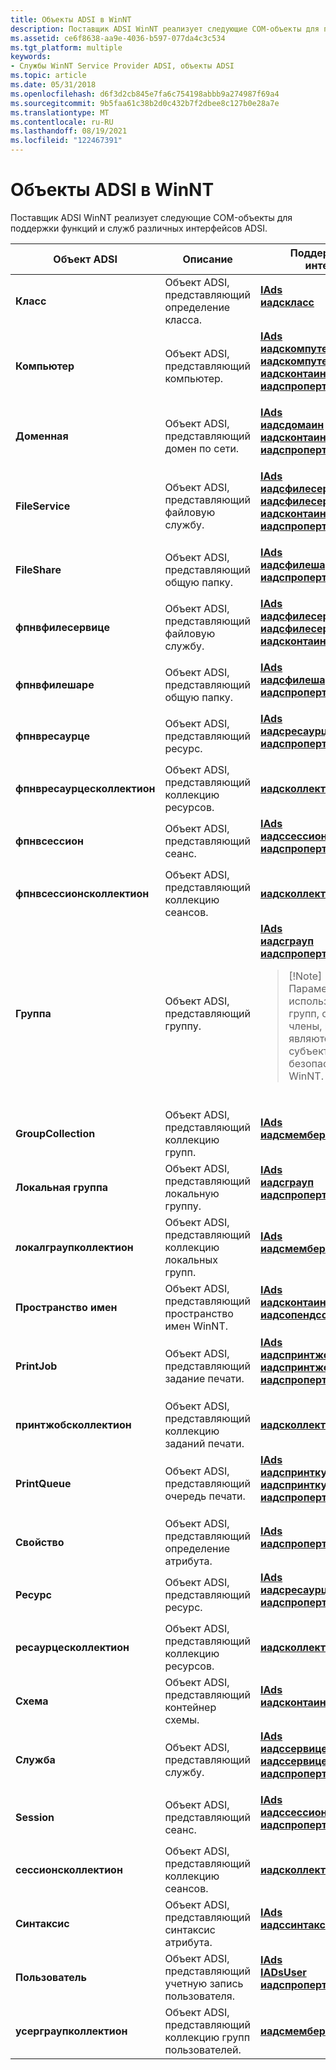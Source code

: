 ```yaml
---
title: Объекты ADSI в WinNT
description: Поставщик ADSI WinNT реализует следующие COM-объекты для поддержки функций и служб различных интерфейсов ADSI.
ms.assetid: ce6f8638-aa9e-4036-b597-077da4c3c534
ms.tgt_platform: multiple
keywords:
- Службы WinNT Service Provider ADSI, объекты ADSI
ms.topic: article
ms.date: 05/31/2018
ms.openlocfilehash: d6f3d2cb845e7fa6c754198abbb9a274987f69a4
ms.sourcegitcommit: 9b5faa61c38b2d0c432b7f2dbee8c127b0e28a7e
ms.translationtype: MT
ms.contentlocale: ru-RU
ms.lasthandoff: 08/19/2021
ms.locfileid: "122467391"
---
```

# <a name="adsi-objects-of-winnt"></a>Объекты ADSI в WinNT

Поставщик ADSI WinNT реализует следующие COM-объекты для поддержки функций и служб различных интерфейсов ADSI.




| Объект ADSI | Описание | Поддерживаемые интерфейсы | 
|-------------|-------------|----------------------|
| <strong>Класс</strong> | Объект ADSI, представляющий определение класса. | <dl><dt><a href="/windows/desktop/api/Iads/nn-iads-iads"><strong>IAds</strong></a></dt><dt><a href="/windows/desktop/api/Iads/nn-iads-iadsclass"><strong>иадскласс</strong></a></dt></dl> | 
| <strong>Компьютер</strong> | Объект ADSI, представляющий компьютер. | <dl><dt><a href="/windows/desktop/api/Iads/nn-iads-iads"><strong>IAds</strong></a></dt><dt><a href="/windows/desktop/api/Iads/nn-iads-iadscomputer"><strong>иадскомпутер</strong></a></dt><dt><a href="/windows/desktop/api/Iads/nn-iads-iadscomputeroperations"><strong>иадскомпутероператионс</strong></a></dt><dt><a href="/windows/desktop/api/Iads/nn-iads-iadscontainer"><strong>иадсконтаинер</strong></a></dt><dt><a href="/windows/desktop/api/Iads/nn-iads-iadspropertylist"><strong>иадспропертилист</strong></a></dt></dl> | 
| <strong>Доменная</strong> | Объект ADSI, представляющий домен по сети. | <dl><dt><a href="/windows/desktop/api/Iads/nn-iads-iads"><strong>IAds</strong></a></dt><dt><a href="/windows/desktop/api/Iads/nn-iads-iadsdomain"><strong>иадсдомаин</strong></a></dt><dt><a href="/windows/desktop/api/Iads/nn-iads-iadscontainer"><strong>иадсконтаинер</strong></a></dt><dt><a href="/windows/desktop/api/Iads/nn-iads-iadspropertylist"><strong>иадспропертилист</strong></a></dt></dl> | 
| <strong>FileService</strong> | Объект ADSI, представляющий файловую службу. | <dl><dt><a href="/windows/desktop/api/Iads/nn-iads-iads"><strong>IAds</strong></a></dt><dt><a href="/windows/desktop/api/Iads/nn-iads-iadsfileservice"><strong>иадсфилесервице</strong></a></dt><dt><a href="/windows/desktop/api/Iads/nn-iads-iadsfileserviceoperations"><strong>иадсфилесервицеоператионс</strong></a></dt><dt><a href="/windows/desktop/api/Iads/nn-iads-iadscontainer"><strong>иадсконтаинер</strong></a></dt><dt><a href="/windows/desktop/api/Iads/nn-iads-iadspropertylist"><strong>иадспропертилист</strong></a></dt></dl> | 
| <strong>FileShare</strong> | Объект ADSI, представляющий общую папку. | <dl><dt><a href="/windows/desktop/api/Iads/nn-iads-iads"><strong>IAds</strong></a></dt><dt><a href="/windows/desktop/api/Iads/nn-iads-iadsfileshare"><strong>иадсфилешаре</strong></a></dt><dt><a href="/windows/desktop/api/Iads/nn-iads-iadspropertylist"><strong>иадспропертилист</strong></a></dt></dl> | 
| <strong>фпнвфилесервице</strong> | Объект ADSI, представляющий файловую службу. | <dl><dt><a href="/windows/desktop/api/Iads/nn-iads-iads"><strong>IAds</strong></a></dt><dt><a href="/windows/desktop/api/Iads/nn-iads-iadsfileservice"><strong>иадсфилесервице</strong></a></dt><dt><a href="/windows/desktop/api/Iads/nn-iads-iadsfileserviceoperations"><strong>иадсфилесервицеоператионс</strong></a></dt><dt><a href="/windows/desktop/api/Iads/nn-iads-iadscontainer"><strong>иадсконтаинер</strong></a></dt></dl> | 
| <strong>фпнвфилешаре</strong> | Объект ADSI, представляющий общую папку. | <dl><dt><a href="/windows/desktop/api/Iads/nn-iads-iads"><strong>IAds</strong></a></dt><dt><a href="/windows/desktop/api/Iads/nn-iads-iadsfileshare"><strong>иадсфилешаре</strong></a></dt><dt><a href="/windows/desktop/api/Iads/nn-iads-iadspropertylist"><strong>иадспропертилист</strong></a></dt></dl> | 
| <strong>фпнвресаурце</strong> | Объект ADSI, представляющий ресурс. | <dl><dt><a href="/windows/desktop/api/Iads/nn-iads-iads"><strong>IAds</strong></a></dt><dt><a href="/windows/desktop/api/Iads/nn-iads-iadsresource"><strong>иадсресаурце</strong></a></dt><dt><a href="/windows/desktop/api/Iads/nn-iads-iadspropertylist"><strong>иадспропертилист</strong></a></dt></dl> | 
| <strong>фпнвресаурцесколлектион</strong> | Объект ADSI, представляющий коллекцию ресурсов. | <a href="/windows/desktop/api/Iads/nn-iads-iadscollection"><strong>иадсколлектион</strong></a> | 
| <strong>фпнвсессион</strong> | Объект ADSI, представляющий сеанс. | <dl><dt><a href="/windows/desktop/api/Iads/nn-iads-iads"><strong>IAds</strong></a></dt><dt><a href="/windows/desktop/api/Iads/nn-iads-iadssession"><strong>иадссессион</strong></a></dt><dt><a href="/windows/desktop/api/Iads/nn-iads-iadspropertylist"><strong>иадспропертилист</strong></a></dt></dl> | 
| <strong>фпнвсессионсколлектион</strong> | Объект ADSI, представляющий коллекцию сеансов. | <a href="/windows/desktop/api/Iads/nn-iads-iadscollection"><strong>иадсколлектион</strong></a> | 
| <strong>Группа</strong> | Объект ADSI, представляющий группу. | <dl><dt><a href="/windows/desktop/api/Iads/nn-iads-iads"><strong>IAds</strong></a></dt><dt><a href="/windows/desktop/api/Iads/nn-iads-iadsgroup"><strong>иадсграуп</strong></a></dt><dt><a href="/windows/desktop/api/Iads/nn-iads-iadspropertylist"><strong>иадспропертилист</strong></a></dt></dl><blockquote>[!Note]<br />Параметр-info не может использоваться для групп, содержащих члены, которые являются wellKnown субъектами безопасности в области WinNT.</blockquote><br /> | 
| <strong>GroupCollection</strong> | Объект ADSI, представляющий коллекцию групп. | <dl><dt><a href="/windows/desktop/api/Iads/nn-iads-iads"><strong>IAds</strong></a></dt><dt><a href="/windows/desktop/api/Iads/nn-iads-iadsmembers"><strong>иадсмемберс</strong></a></dt></dl> | 
| <strong>Локальная группа</strong> | Объект ADSI, представляющий локальную группу. | <dl><dt><a href="/windows/desktop/api/Iads/nn-iads-iads"><strong>IAds</strong></a></dt><dt><a href="/windows/desktop/api/Iads/nn-iads-iadsgroup"><strong>иадсграуп</strong></a></dt><dt><a href="/windows/desktop/api/Iads/nn-iads-iadspropertylist"><strong>иадспропертилист</strong></a></dt></dl> | 
| <strong>локалграупколлектион</strong> | Объект ADSI, представляющий коллекцию локальных групп. | <dl><dt><a href="/windows/desktop/api/Iads/nn-iads-iads"><strong>IAds</strong></a></dt><dt><a href="/windows/desktop/api/Iads/nn-iads-iadsmembers"><strong>иадсмемберс</strong></a></dt></dl> | 
| <strong>Пространство имен</strong> | Объект ADSI, представляющий пространство имен WinNT. | <dl><dt><a href="/windows/desktop/api/Iads/nn-iads-iads"><strong>IAds</strong></a></dt><dt><a href="/windows/desktop/api/Iads/nn-iads-iadscontainer"><strong>иадсконтаинер</strong></a></dt><dt><a href="/windows/desktop/api/Iads/nn-iads-iadsopendsobject"><strong>иадсопендсобжект</strong></a></dt></dl> | 
| <strong>PrintJob</strong> | Объект ADSI, представляющий задание печати. | <dl><dt><a href="/windows/desktop/api/Iads/nn-iads-iads"><strong>IAds</strong></a></dt><dt><a href="/windows/desktop/api/Iads/nn-iads-iadsprintjob"><strong>иадспринтжоб</strong></a></dt><dt><a href="/windows/desktop/api/Iads/nn-iads-iadsprintjoboperations"><strong>иадспринтжобоператионс</strong></a></dt><dt><a href="/windows/desktop/api/Iads/nn-iads-iadspropertylist"><strong>иадспропертилист</strong></a></dt></dl> | 
| <strong>принтжобсколлектион</strong> | Объект ADSI, представляющий коллекцию заданий печати. | <a href="/windows/desktop/api/Iads/nn-iads-iadscollection"><strong>иадсколлектион</strong></a> | 
| <strong>PrintQueue</strong> | Объект ADSI, представляющий очередь печати. | <dl><dt><a href="/windows/desktop/api/Iads/nn-iads-iads"><strong>IAds</strong></a></dt><dt><a href="/windows/desktop/api/Iads/nn-iads-iadsprintqueue"><strong>иадспринткуеуе</strong></a></dt><dt><a href="/windows/desktop/api/Iads/nn-iads-iadsprintqueueoperations"><strong>иадспринткуеуеоператионс</strong></a></dt><dt><a href="/windows/desktop/api/Iads/nn-iads-iadspropertylist"><strong>иадспропертилист</strong></a></dt></dl> | 
| <strong>Свойство</strong> | Объект ADSI, представляющий определение атрибута. | <dl><dt><a href="/windows/desktop/api/Iads/nn-iads-iads"><strong>IAds</strong></a></dt><dt><a href="/windows/desktop/api/Iads/nn-iads-iadsproperty"><strong>иадспроперти</strong></a></dt></dl> | 
| <strong>Ресурс</strong> | Объект ADSI, представляющий ресурс. | <dl><dt><a href="/windows/desktop/api/Iads/nn-iads-iads"><strong>IAds</strong></a></dt><dt><a href="/windows/desktop/api/Iads/nn-iads-iadsresource"><strong>иадсресаурце</strong></a></dt><dt><a href="/windows/desktop/api/Iads/nn-iads-iadspropertylist"><strong>иадспропертилист</strong></a></dt></dl> | 
| <strong>ресаурцесколлектион</strong> | Объект ADSI, представляющий коллекцию ресурсов. | <a href="/windows/desktop/api/Iads/nn-iads-iadscollection"><strong>иадсколлектион</strong></a> | 
| <strong>Схема</strong> | Объект ADSI, представляющий контейнер схемы. | <dl><dt><a href="/windows/desktop/api/Iads/nn-iads-iads"><strong>IAds</strong></a></dt><dt><a href="/windows/desktop/api/Iads/nn-iads-iadscontainer"><strong>иадсконтаинер</strong></a></dt></dl> | 
| <strong>Служба</strong> | Объект ADSI, представляющий службу. | <dl><dt><a href="/windows/desktop/api/Iads/nn-iads-iads"><strong>IAds</strong></a></dt><dt><a href="/windows/desktop/api/Iads/nn-iads-iadsservice"><strong>иадссервице</strong></a></dt><dt><a href="/windows/desktop/api/Iads/nn-iads-iadsserviceoperations"><strong>иадссервицеоператионс</strong></a></dt><dt><a href="/windows/desktop/api/Iads/nn-iads-iadspropertylist"><strong>иадспропертилист</strong></a></dt></dl> | 
| <strong>Session</strong> | Объект ADSI, представляющий сеанс. | <dl><dt><a href="/windows/desktop/api/Iads/nn-iads-iads"><strong>IAds</strong></a></dt><dt><a href="/windows/desktop/api/Iads/nn-iads-iadssession"><strong>иадссессион</strong></a></dt><dt><a href="/windows/desktop/api/Iads/nn-iads-iadspropertylist"><strong>иадспропертилист</strong></a></dt></dl> | 
| <strong>сессионсколлектион</strong> | Объект ADSI, представляющий коллекцию сеансов. | <a href="/windows/desktop/api/Iads/nn-iads-iadscollection"><strong>иадсколлектион</strong></a> | 
| <strong>Синтаксис</strong> | Объект ADSI, представляющий синтаксис атрибута. | <dl><dt><a href="/windows/desktop/api/Iads/nn-iads-iads"><strong>IAds</strong></a></dt><dt><a href="/windows/desktop/api/Iads/nn-iads-iadssyntax"><strong>иадссинтакс</strong></a></dt></dl> | 
| <strong>Пользователь</strong> | Объект ADSI, представляющий учетную запись пользователя. | <dl><dt><a href="/windows/desktop/api/Iads/nn-iads-iads"><strong>IAds</strong></a></dt><dt><a href="/windows/desktop/api/Iads/nn-iads-iadsuser"><strong>IADsUser</strong></a></dt><dt><a href="/windows/desktop/api/Iads/nn-iads-iadspropertylist"><strong>иадспропертилист</strong></a></dt></dl> | 
| <strong>усерграупколлектион</strong> | Объект ADSI, представляющий коллекцию групп пользователей. | <a href="/windows/desktop/api/Iads/nn-iads-iadsmembers"><strong>иадсмемберс</strong></a> | 




 

 

 





